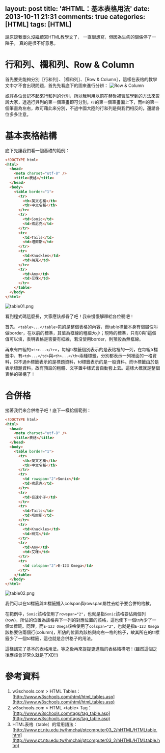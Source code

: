 layout: post
title: '#HTML：基本表格用法'
date: 2013-10-11 21:31
comments: true
categories: [HTML]
tags: [HTML]
---
請原諒我很久沒繼續寫HTML教學文了，
一直很想寫，但因為生病的關係停了一陣子，
真的是很不好意思。

# 行和列、欄和列、Row & Column
首先要先能夠分別［行和列］、［欄和列］、［Row & Column］，這樣在表格的教學文中才不會出現問題，首先先看底下的圖來進行分辨：
![Row & Column](/image/hrFU4NcsTd2XnSS7psvg_slide-22-638.jpg)

或許各位會記不起來行和列的分別，所以我利用以前在赫哲補習班學到的方法來告訴大家，透過行與列的第一個筆畫即可分別，`行`的第一個筆畫偏上下，而`列`的第一個筆畫為左右，故可藉此來分別，不過中國大陸的行和列是與我們相反的，還請各位多多注意。

# 基本表格結構
底下先讓我們看一個基礎的範例：
```html BasicTableExample.html
<!DOCTYPE html>
<html>
  <head>
    <meta charset="utf-8" />
    <title>表格</title>
  </head>
  <body>
    <table border="1">
      <tr>
        <th>英文名稱</th>
        <th>中文名稱</th>
      </tr>
      <tr>
        <td>Sonic</td>
        <td>索尼克</td>
      </tr>
      <tr>
        <td>Tails</td>
        <td>塔爾斯</td>
      </tr>
      <tr>
        <td>Knuckles</td>
        <td>納克</td>
      </tr>
      <tr>
        <td>Amy</td>
        <td>艾咪</td>
      </tr>
    </table>
  </body>
</html>
```
![table01.png](/image/sN65znISLmbf66BEF316_table01.png)

看到程式碼這麼長，大家應該都昏了吧！我來慢慢解釋給各位聽吧！

首先，`<table>...</table>`包的是整個表格的內容，而table標籤本身有個屬性叫做border，在以前的標準，其值為框線的粗細大小；現時的標準，只有0與1這個值可以填，表明表格是否要有框線，若沒使用border，則預設為無框線。

再來有四組的`<tr>...</tr>`，每組tr標籤個別表示的是表格裡的一列，在每組tr標籤中，有`<td>...</td>`與`<th>...</th>`兩種標籤，分別都表示一列裡面的一格資料，只不過th標籤表示的是標題資料，td標籤表示的是一般資料。而th標籤由於是表示標題資料，故有預設的粗體、文字置中樣式會自動套上去。這樣大概就是整個表格的架構了！

# 合併格
接著我們來合併格子吧！底下一樣給個範例：
```html BasicTableExample.html
<!DOCTYPE html>
<html>
  <head>
    <meta charset="utf-8" />
    <title>表格</title>
  </head>
  <body>
    <table border="1">
      <tr>
        <th>英文名稱</th>
        <th>中文名稱</th>
      </tr>
      <tr>
        <td rowspan="2">Sonic</td>
        <td>索尼克</td>
      </tr>
      <tr>
        <td>音速小子</td>
      </tr>
      <tr>
        <td>Tails</td>
        <td>塔爾斯</td>
      </tr>
      <tr>
        <td>Knuckles</td>
        <td>納克</td>
      </tr>
      <tr>
        <td>Amy</td>
        <td>艾咪</td>
      </tr>
      <tr>
        <td colspan="2">E-123 Omega</td>
      </tr>
    </table>
  </body>
</html>
```
![table02.png](/image/qpjHGljxQUG6VIBU03Hw_table02.png)

我們可以在td標籤與th標籤插入colspan與rowspan屬性去給予要合併的格數。

在範例中，`Sonic`該格使用了`rowspan="2"`，也就是指`Sonic`該格要佔兩個列(row)，所佔的位置為該格與下一列的對應位置的該格，這也使下一個tr內少了一個td標籤。同理，而`E-123 Omega`該格使用了`colspan="2"`，也就是指`E-123 Omega`該格要佔兩個行(column)，所佔的位置為該格與向右一格的格子，故其所在的tr標籤少了一個td標籤，這也就是合併格子的用法。

這樣講完了基本的表格用法，等之後再來提提更進階的表格結構吧！(雖然這個之後應該會非常久就是了XD!!)

# 參考資料
1. w3schools.com &gt; HTML Tables：[http://www.w3schools.com/html/html_tables.asp](http://www.w3schools.com/html/html_tables.asp)
2. w3schools.com &gt; HTML &lt;table&gt; Tag：[http://www.w3schools.com/tags/tag_table.asp](http://www.w3schools.com/tags/tag_table.asp)
3. HTML表格（table）的常用語法：[http://www.pt.ntu.edu.tw/hmchai/ptcomputer03_2/hHTML/HTMLtable.htm](http://www.pt.ntu.edu.tw/hmchai/ptcomputer03_2/hHTML/HTMLtable.htm)